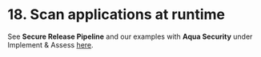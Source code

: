 # 18. Scan applications at runtime

See **Secure Release Pipeline** and our examples with **Aqua Security** under Implement & Assess [here](implement-assess.md).
